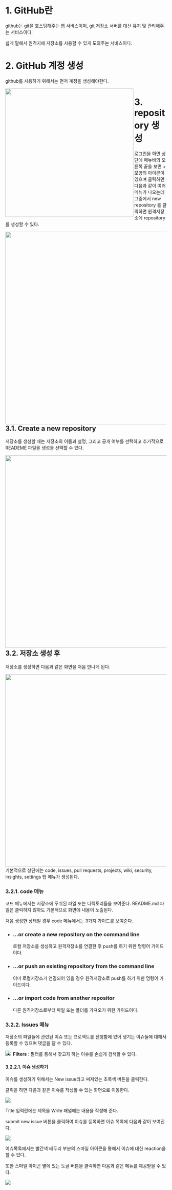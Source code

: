 # 1. GitHub란

github는 git을 호스팅해주는 웹 서비스이며,  git 저장소 서버를 대신 유지 및 관리해주는 서비스이다.

쉽게 말해서 원격지에 저장소를 사용할 수 있게 도와주는 서비스이다.

# 2. GitHub 계정 생성

github를 사용하기 위해서는 먼저 계정을 생성해야한다. 

<img src="./images/github_signup.png" width="400px" align="left" />



# 3. repository 생성

로그인을 하면 상단에 메뉴바의 오른쪽 끝을 보면  + 모양의 아이콘이 있으며 클릭하면 다음과 같이 여러 메뉴가 나오는데 그중에서 new repository 를 클릭하면 원격저장소에 repository 를 생성할 수 있다.

<img src="./images/new_repository.png" width="600px" align="left"/>

## 3.1. Create a new repository

저장소를 생성할 때는 저장소의 이름과 설명, 그리고 공개 여부를 선택하고 추가적으로 READEME 파일을 생성을 선택할 수 있다.

<img src="./images/new_repository2.png" width="600px" align="left"/>

## 3.2. 저장소 생성 후

저장소를 생성하면  다음과 같은 화면을 처음 만나게 된다. 

<img src="./images/code.png" width="600px" align="left" />

기본적으로 상단에는 code, issues, pull requests, projects, wiki, security, insights, settings  탭 메뉴가 생성된다.

### 3.2.1. code 메뉴

코드 메뉴에서는 저장소에 푸쉬된  파일 또는 디렉토리들을 보여준다.  README.md 파일은 클릭하지 않아도 기본적으로 화면에 내용이 노출된다.

처음 생성한 상태일 경우 code 메뉴에서는 3가지 가이드를 보여준다. 

- ### …or create a new repository on the command line

  로컬 저장소를 생성하고 원격저장소를 연결한 후  push를 하기 위한 명령어 가이드이다.

- ### …or push an existing repository from the command line

  이미 로컬저장소가 연결되어 있을 경우 원격저장소로 push를 하기 위한 명령어 가이드이다.

- ### …or import code from another repositor

  다른 원격저장소로부터 파일 또는 폴더를 가져오기 위한 가이드이다.

### 3.2.2. Issues 메뉴

저장소의 파일들에 관련된 이슈 또는 프로젝트를 진행함에 있어 생기는 이슈들에 대해서 등록할 수 있으며 댓글을 달 수 있다. 

<img src="./images/issue.png"  align="left" />

- **Filters** : 필터를 통해서 찾고자 하는 이슈를 손쉽게 검색할 수 있다.

#### 3.2.2.1. 이슈 생성하기

이슈를 생성하기 위해서는 New issue라고 써져있는 초록색 버튼을 클릭한다. 

클릭을 하면 다음과 같은 이슈를 작성할 수 있는 화면으로 이동한다. 

<img src="./images/issue2.png"  />

Title 입력란에는 제목을 Write 패널에는 내용을 작성해 준다.

submit new issue 버튼을 클릭하여 이슈를 등록하면 이슈 목록에 다음과 같이 보여진다.

<img src="./images/issue3.png" />

이슈목록에서는 빨간색 테두리 부분의 스마일 아이콘을 통해서 이슈에 대한 reaction을 할 수 있다.

또한 스마일 아이콘 옆에 있는 토글 버튼을 클릭하면 다음과 같은 메뉴를 제공받을 수 있다.

<img src="./images/issue4.png" align="left" />

